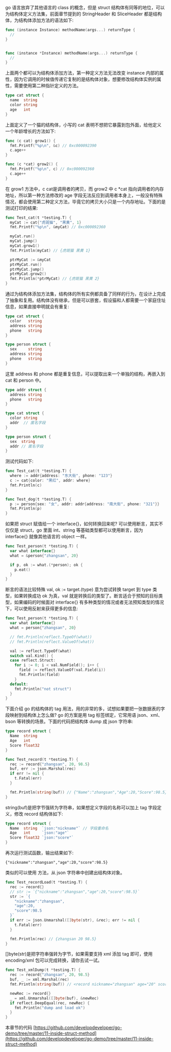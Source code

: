 go 语言放弃了其他语言的 class 的概念，但是 struct 结构体有同等的地位，可以为结构体定义方法集，前面章节提到的 StringHeader 和 SliceHeader 都是结构体，为结构体添加方法的语法如下:

```go
func (instance Instance) methodName(args...) returnType {
  // 
}


func (instance *Instance) methodName(args...) returnType {
  // 
}
```

上面两个都可以为结构体添加方法，第一种定义方法无法改变 instance 内部的属性，因为它调用的时候值传递它复制的是结构体对象，想要修改结构体实例的属性，需要使用第二种指针定义的方法。

```go
type cat struct {
  name  string
  color string
  age   int
}
```

上面定义了一个猫的结构体，小写的 cat 表明不想把它暴露到包外面，给他定义一个年龄增长的方法如下:

```go
func (c cat) grow1() {
  fmt.Printf("%p\n", &c) // 0xc000092390
  c.age++
}

func (c *cat) grow2() {
  fmt.Printf("%p\n", c) // 0xc000092360
  c.age++
}
```

在 grow1 方法中，c cat是调用者的拷贝，而 grow2 中 c *cat 指向调用者的内存地址，所以第一种方法修改的 age 字段无法反应到调用者本身上，一般没有特殊情况，都会使用第二种定义方法，毕竟它的拷贝大小只是一个内存地址。下面的是测试打印的结果:

```go
func Test_cat(t *testing.T) {
  myCat := cat{"虎斑猫", "黑黄", 1}
  fmt.Printf("%p\n", &myCat) // 0xc000092360

  myCat.run()
  myCat.jump()
  myCat.grow1()
  fmt.Println(myCat) // {虎斑猫 黑黄 1}

  ptrMyCat := &myCat
  ptrMyCat.run()
  ptrMyCat.jump()
  ptrMyCat.grow2()
  fmt.Println(*ptrMyCat) // {虎斑猫 黑黄 2}
}
```

通过为结构体添加方法集，结构体的所有实例都具备了同样的行为，在设计上完成了抽象和复用。结构体没有继承，但是可以嵌套，假设猫和人都需要一个家庭住址信息，如果直接申明就会有重复:

```go
type cat struct {
  color   string
  address string
  phone   string
}

type person struct {
  sex     string
  address string
  phone   string
}
```

这里 address 和 phone 都是重复信息，可以提取出来一个单独的结构，再嵌入到 cat 和 person 中。

```go
type addr struct {
  address string
  phone   string
}

type cat struct {
  color string
  addr  // 匿名字段
}

type person struct {
  sex  string
  addr // 匿名字段
}
```

测试代码如下:

```go
func Test_cat(t *testing.T) {
  where := addr{address: "东大街", phone: "123"}
  c := cat{color: "黑红", addr: where}
  fmt.Println(c)
}

func Test_dog(t *testing.T) {
  p := person{sex: "女", addr: addr{address: "南大街", phone: "321"}}
  fmt.Println(p)
}
```

如果把 struct 赋值给一个 interface{}，如何转换回来呢? 可以使用断言，其实不仅仅是 struct，go 里面 int、string 等基础类型都可以使用断言，因为 interface{} 就像其他语言的 object 一样。

```go
func Test_person(t *testing.T) {
  var what interface{}
  what = &person{"zhangsan", 20}

  if p, ok := what.(*person); ok {
    p.eat()
  }
}
```

断言的语法比较特殊 val, ok := target.(type) 意为尝试转换 target 到 type 类型，如果转换成功 ok 为真，val 就是转换后的类型了。断言适合于预知的目标类型，如果编码的时候面对 interface{} 有多种类型的情况或者无法预知类型的情况下，可以使用反射来获得更多的信息:

```go
func Test_person(t *testing.T) {
  var what interface{}
  what = person{"zhangsan", 20}

  // fmt.Println(reflect.TypeOf(what))
  // fmt.Println(reflect.ValueOf(what))

  val := reflect.TypeOf(what)
  switch val.Kind() {
  case reflect.Struct:
    for i := 0; i < val.NumField(); i++ {
      field := reflect.ValueOf(val.Field(i))
      fmt.Println(field)
    }
  default:
    fmt.Println("not struct")
  }
}
```

下面介绍 go 的结构体的 tag 用法，用的非常的多，试想如果要把一张数据表的字段映射到结构体上怎么做? go 的方案是用 tag 标签绑定，它常用语 json、xml、bson 等转换的场景。下面的代码把结构体 dump 成 json 字符串:

```go
type record struct {
  Name  string
  Age   int
  Score float32
}

func Test_record(t *testing.T) {
  rec := record{"zhangsan", 20, 98.5}
  buf, err := json.Marshal(rec)
  if err != nil {
    t.Fatal(err)
  }

  fmt.Println(string(buf)) // {"Name":"zhangsan","Age":20,"Score":98.5}
}
```

string(buf)是把字节强转为字符串，如果想定义字段的名称可以加上 tag 字段定义，修改 record 结构体如下:

```go
type record struct {
  Name  string  `json:"nickname"` // 字段重命名
  Age   int     `json:"age"`
  Score float32 `json:"score"`
}
```

再次运行测试函数，输出结果如下:

```
{"nickname":"zhangsan","age":20,"score":98.5}
```

类似的可以使用 方法，从 json 字符串中创建出结构体对象。

```go
func Test_recordLoad(t *testing.T) {
  rec := record{}
  // str := `{"nickname":"zhangsan","age":20,"score":98.5}`
  str := `{
    "nickname":"zhangsan",
    "age":20,
    "score":98.5
  }`
  if err := json.Unmarshal([]byte(str), &rec); err != nil {
    t.Fatal(err)
  }

  fmt.Println(rec) // {zhangsan 20 98.5}
}
```

[]byte(str)是把字符串强转为字节，如果需要支持 xml 添加 tag 即可，使用 encoding/xml 包可以完成转换，请你去试一试。

```go
func Test_xmlDump(t *testing.T) {
  rec := record{"zhangsan", 20, 98.5}
  buf, _ := xml.Marshal(rec)
  fmt.Println(string(buf)) // <record nickname="zhangsan" age="20" score="98.5"></record>

  newRec := record{}
  _ = xml.Unmarshal([]byte(buf), &newRec)
  if reflect.DeepEqual(rec, newRec) {
    fmt.Println("dump and load ok")
  }
}
```

本章节的代码 [https://github.com/developdeveloper/go-demo/tree/master/11-inside-struct-method](https://github.com/developdeveloper/go-demo/tree/master/11-inside-struct-method)
